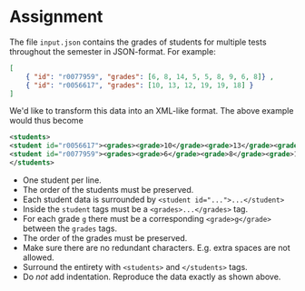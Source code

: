 # Assignment

The file `input.json` contains the grades of students for multiple tests throughout the semester in JSON-format.
For example:

```json
[
    { "id": "r0077959", "grades": [6, 8, 14, 5, 5, 8, 9, 6, 8]} ,
    { "id": "r0056617", "grades": [10, 13, 12, 19, 19, 18] }
]
```

We'd like to transform this data into an XML-like format.
The above example would thus become

```xml
<students>
<student id="r0056617"><grades><grade>10</grade><grade>13</grade><grade>12</grade><grade>19</grade><grade>19</grade><grade>18</grade></grades></student>
<student id="r0077959"><grades><grade>6</grade><grade>8</grade><grade>14</grade><grade>5</grade><grade>5</grade><grade>8</grade><grade>9</grade><grade>6</grade><grade>8</grade></grades></student>
</students>
```

* One student per line.
* The order of the students must be preserved.
* Each student data is surrounded by `<student id="...">...</student>`
* Inside the `student` tags must be a `<grades>...</grades>` tag.
* For each grade `g` there must be a corresponding `<grade>g</grade>` between the `grades` tags.
* The order of the grades must be preserved.
* Make sure there are no redundant characters. E.g. extra spaces are not allowed.
* Surround the entirety with `<students>` and `</students>` tags.
* Do *not* add indentation. Reproduce the data exactly as shown above.
